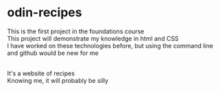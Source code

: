 # odin-recipes
This is the first project in the foundations course<br />
This project will demonstrate my knowledge in html and CSS<br />
I have worked on these technologies before, but using the command line 
and github would be new for me<br />
<br />

It's a website of recipes<br />
Knowing me, it will probably be silly